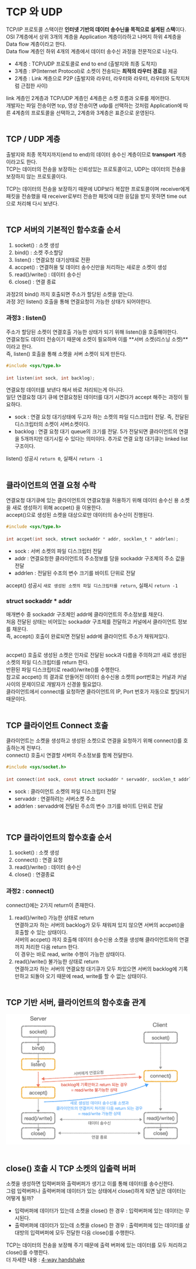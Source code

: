 # TCP 와 UDP

TCP/IP 프로토콜 스택이란 **인터넷 기반의 데이터 송수닌을 목적으로 설계된 스택**이다.<br>
OSI 7계층에서 상위 3개의 계층을 Application 계층이라하고 나머지 하위 4계층을 Data flow 계층이라고 한다.<br>
Data flow 계층인 하위 4개의 계층에서 데이터 송수신 과정을 전문적으로 나눈다.<br>

- 4계층 : TCP/UDP 프로토콜로 end to end (출발지와 최종 도착지)
- 3계층 : IP(Internet Protocol)로 소켓이 전송되는 **최적의 라우터 경로**를 제공
- 2계층 : Link 계층으로 P2P (출발지와 라우터, 라우터와 라우터, 라우터와 도착지처럼 근접한 사이)

link 계층인 2계층과 TCP/UDP 계층인 4계층은 소켓 흐름과 오류를 제어한다.<br>
개발자는 파일 전송이면 tcp, 영상 전송이면 udp를 선택하는 것처럼 Application에 따른 4계층의 프로토콜을 선택하고, 2계층와 3계층은 표준으로 운영된다.<br><br>

## TCP / UDP 계층

출발지와 최종 목적지까지(end to end)의 데이터 송수신 계층이므로 **transport** 계층이라고도 한다.<br>
TCP는 데이터의 전송을 보장하는 신뢰성있는 프로토콜이고, UDP는 데이터의 전송을 보장하지 않는 프로토콜이다.<br>

TCP는 데이터의 전송을 보장하기 때문에 UDP보다 복잡한 프로토콜이며 receiver에게 패킷을 전송했을 때 receiver로부터 전송한 패킷에 대한 응답을 받지 못하면 time out으로 처리해 다시 보낸다.<br><br>

## TCP 서버의 기본적인 함수호출 순서

1. socket() : 소켓 생성
2. bind() : 소켓 주소할당
3. listen() : 연결요청 대기상태로 전환
4. accpet() : 연결허용 및 데이터 송수신만을 처리하는 새로운 소켓이 생성
5. read()/write() : 데이터 송수신
6. close() : 연결 종료

과정2의 bind() 까지 호출되면 주소가 할당된 소켓을 얻는다.<br>과정 3인 listen() 호출을 통해 연결요청이 가능한 상태가 되어야한다.<br>

### 과정3 : listen()

주소가 할당된 소켓이 연결호출 가능한 상태가 되기 위해 listen()을 호출해야한다.<br>
연결요청도 데이터 전송이기 때문에 소켓이 필요하며 이를 **서버 소켓(리스닝 소켓)**이라고 한다.<br>
즉, listen() 호출을 통해 소켓을 서버 소켓이 되게 만든다.<br>

```c
#include <sys/type.h>

int listen(int sock, int backlog);
```
연결요청 데이터를 보낸다 해서 바로 처리되는게 아니다.<br>
일단 연결요청 대기 큐에 연결요청된 데이터를 대기 시켰다가 accept 해주는 과정이 필요하다.<br>

- sock : 연결 요청 대기상태에 두고자 하는 소켓의 파일 디스크립터 전달. 즉, 전달된 디스크립터의 소켓이 서버소켓이다.
- backlog : 연결 요청 대기 queue의 크기를 전달. 5가 전달되면 클라이언트의 연결을 5개까지만 대기시킬 수 있다는 의미이다. 추가로 연결 요청 대기큐는 linked list 구조이다.

listen() 성공시 ```return 0```, 실패시 ```return -1```<br><br>

## 클라이언트의 연결 요청 수락

연결요청 대기큐에 있는 클라이언트의 연결요청을 허용하기 위해 데이터 송수신 용 소켓을 새로 생성하기 위해 accpet() 을 이용한다.<br>
accept()으로 생성된 소켓을 대상으로만 데이터의 송수신이 진행된다.<br>

```c
#include <sys/type.h>

int accpet(int sock, struct sockaddr * addr, socklen_t * addrlen);
```

- sock : 서버 소켓의 파일 디스크립터 전달
- addr : 연결요청한 클라이언트의 주소정보를 담을 sockaddr 구조체의 주소 값을 전달
- addrlen : 전달된 수조의 변수 크기를 바이트 단위로 전달

accept() 성공시 ```새로 생성된 소켓의 파일 디스크립터를 return```, 실패시 ```return -1```<br>

### struct sockaddr * addr

매개변수 중 sockaddr 구조체인 addr에 클라이언트의 주소정보를 채운다.<br>
처음 전달된 상태는 비어있는 sockaddr 구조체를 전달하고 커널에서 클라이언트 정보를 채운다.<br>
즉, accept() 호출이 완료되면 전달된 addr에 클라이언트 주소가 채워져있다.<br><br>

accpet() 호출로 생성된 소켓은 인자로 전달된 sock과 다름을 주의하고!! 새로 생성된 소켓의 파일 디스크립터를 return 한다.<br>
반환된 파일 디스크립터로 read()/write()를 수행한다.<br>
참고로 accpet() 의 결과로 만들어진 데이터 송수신용 소켓의 port번호는 커널과 커널사이의 문제이므로 개발자가 신경쓸 필요없다.<br>
클라이언트에서 connect를 요청하면 클라이언트의 IP, Port 번호가 자동으로 할당되기 때문이다.<br><br>

## TCP 클라이언트 Connect 호출

클라이언트는 소켓을 생성하고 생성된 소켓으로 연결을 요청하기 위해 connect()를 호출하는게 전부다.<br>
connect() 호출시 연결할 서버의 주소정보를 함께 전달한다.<br>

```c
#include <sys/socket.h>

int connect(int sock, const struct sockaddr * servaddr, socklen_t addrlen);
```
- sock : 클라이언트 소켓의 파일 디스크립터 전달
- servaddr : 연결하려는 서버소켓 주소
- addrlen : servaddr에 전달된 주소의 변수 크기를 바이트 단위로 전달

<br>

## TCP 클라이언트의 함수호출 순서

1. socket() : 소켓 생성
2. connect() : 연결 요청
3. read()/write() : 데이터 송수신
4. close() : 연결종료

### 과정2 : connect()

connect()에는 2가지 return이 존재한다.<br>

1. read()/write() 가능한 상태로 return<br>
   연결하고자 하는 서버의 backlog가 모두 채워져 있지 않으면 서버의 accpet()을 호출할 수 있는 상태이다.<br>서버의 accpet() 까지 호출해 데이터 송수신용 소켓을 생성해 클라이언트와의 연결까지 처리한 다음 return 한다.<br>이 경우는 바로 read, write 수행이 가능한 상태이다.<br>
2. read()/write() 불가능한 상태로 return<br>
   연결하고자 하는 서버의 연결요청 대기큐가 모두 차있으면 서버의 backlog에 기록만하고 되돌아 오기 때문에 read, write를 할 수 없는 상태이다.<br><br>

## TCP 기반 서버, 클라이언트의 함수호출 관계

![png](/_img/tcp_server_client_process.png)
<br><br>

## close() 호출 시 TCP 소켓의 입출력 버퍼

소켓을 생성하면 입력버퍼와 출력버퍼가 생기고 이를 통해 데이터를 송수신한다.<br>
그럼 입력버퍼나 출력버퍼에 데이터가 있는 상태에서 close()하게 되면 남은 데이터는 어떻게 될까?<br>

- 입력버퍼에 데이터가 있는데 소켓을 close() 한 경우 : 입력버퍼에 있는 데이터는 무시된다.
- 출력버퍼에 데이터가 있는데 소켓을 close() 한 경우 : 출력버퍼에 있는 데이터를 상대방의 입력버퍼에 모두 전달한 다음 close()를 수행한다.

TCP는 데이터의 전송을 보장해 주기 때문에 출력 버퍼에 있는 데이터를 모두 처리하고 close()를 수행한다.<br>
더 자세한 내용 : [4-way handshake](https://github.com/evelyn82/network/blob/master/socket/4-way-handshake.md)